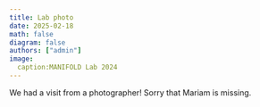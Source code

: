 ```yaml
---
title: Lab photo
date: 2025-02-18
math: false
diagram: false
authors: ["admin"]
image:
  caption:MANIFOLD Lab 2024
---
```


We had a visit from a photographer! Sorry that Mariam is missing.
